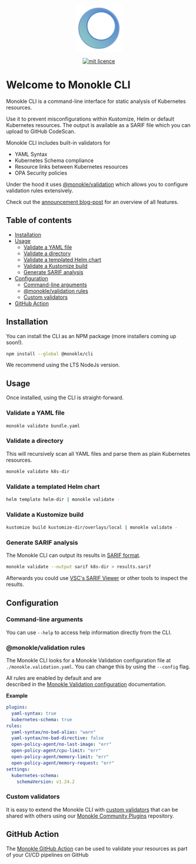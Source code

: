 <p align="center">
  <img src="docs/images/large-icon-256.png" alt="Monokle Logo" width="128" height="128"/>
</p>

<p align="center">
  <a href="https://github.com/kubeshop/monokle-core/tree/main/packages/validation">
    <img title="mit licence" src="https://img.shields.io/badge/License-MIT-yellow.svg"/>
  </a>
</p>

# Welcome to Monokle CLI

Monokle CLI is a command-line interface for static analysis of Kubernetes resources.

Use it to prevent misconfigurations within Kustomize, Helm or default Kubernetes resources. The output is available as a SARIF file which you can upload to GitHub CodeScan.

Monokle CLI includes built-in validators for
- YAML Syntax
- Kubernetes Schema compliance
- Resource links between Kubernetes resources
- OPA Security policies

Under the hood it uses [@monokle/validation][monokle-validation] which allows you to configure validation rules extensively.

Check out the [announcement blog-post](https://monokle.io/blog/monokle-cli-flexible-kubernetes-yaml-validation) for an overview of all features.

## Table of contents

- [Installation](#installation)
- [Usage](#usage)
  - [Validate a YAML file](#validate-a-yaml-file)
  - [Validate a directory](#validate-a-directory)
  - [Validate a templated Helm chart](#validate-a-templated-helm-chart)
  - [Validate a Kustomize build](#validate-a-kustomize-build)
  - [Generate SARIF analysis](#generate-sarif-analysis)
- [Configuration](#configuration)
  - [Command-line arguments](#command-line-arguments)
  - [@monokle/validation rules](#monoklevalidation-rules)
  - [Custom validators](#custom-validators)
- [GitHub Action](#github-action)

## Installation

You can install the CLI as an NPM package (more installers coming up soon!).

```bash
npm install --global @monokle/cli
```

We recommend using the LTS NodeJs version.

## Usage

Once installed, using the CLI is straight-forward.

### Validate a YAML file

```bash
monokle validate bundle.yaml
```

### Validate a directory

This will recursively scan all YAML files and parse them as plain Kubernetes resources.

```bash
monokle validate k8s-dir
```

### Validate a templated Helm chart

```bash
helm template helm-dir | monokle validate -
```

### Validate a Kustomize build

```bash
kustomize build kustomize-dir/overlays/local | monokle validate -
```

### Generate SARIF analysis

The Monokle CLI can output its results in [SARIF format](https://sarifweb.azurewebsites.net/).

```bash
monokle validate --output sarif k8s-dir > results.sarif
```

Afterwards you could use [VSC's SARIF Viewer][vsc-sarif] or other tools to inspect the results.

## Configuration

### Command-line arguments

You can use `--help` to access help information directly from the CLI.

### @monokle/validation rules

The Monokle CLI looks for a Monokle Validation configuration file 
at `./monokle.validation.yaml`. You can change this by using the `--config` flag.

All rules are enabled by default and are  
described in the [Monokle Validation configuration][monokle-validation-docs] documentation.

**Example**

```yaml
plugins:
  yaml-syntax: true
  kubernetes-schema: true
rules:
  yaml-syntax/no-bad-alias: "warn"
  yaml-syntax/no-bad-directive: false
  open-policy-agent/no-last-image: "err"
  open-policy-agent/cpu-limit: "err"
  open-policy-agent/memory-limit: "err"
  open-policy-agent/memory-request: "err"
settings:
  kubernetes-schema:
    schemaVersion: v1.24.2
```

### Custom validators

It is easy to extend the Monokle CLI with [custom validators](../validation/docs/custom-plugins.md) that can be shared with others using
our [Monokle Community Plugins][monokle-community-plugins] repository. 

## GitHub Action

The [Monokle GitHub Action](https://github.com/marketplace/actions/monokle-validation) can be used to validate your resources as part of your CI/CD pipelines
on GitHub

[monokle-community-plugins]: https://github.com/kubeshop/monokle-community-plugins
[monokle-validation]: https://github.com/kubeshop/monokle-core/tree/main/packages/validation
[monokle-validation-docs]: https://github.com/kubeshop/monokle-core/blob/main/packages/validation/docs/configuration.md
[vsc-sarif]: https://marketplace.visualstudio.com/items?itemName=MS-SarifVSCode.sarif-viewer
